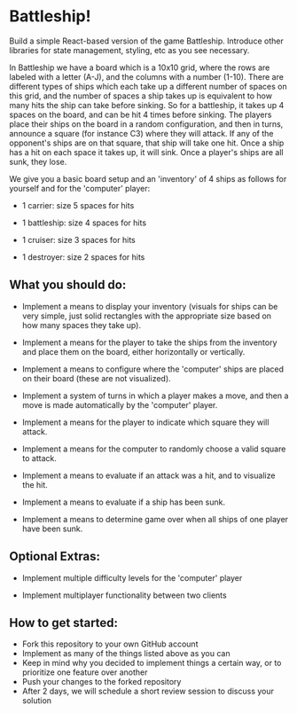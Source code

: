 # Battleship!
Build a simple React-based version of the game Battleship. Introduce other libraries for state management, styling, etc as you see necessary.

In Battleship we have a board which is a 10x10 grid, where the rows are labeled with a letter (A-J), and the columns with a number (1-10). There are different types of ships which each take up a different number of spaces on this grid, and the number of spaces a ship takes up is equivalent to how many hits the ship can take before sinking. So for a battleship, it takes up 4 spaces on the board, and can be hit 4 times before sinking. The players place their ships on the board in a random configuration, and then in turns, announce a square (for instance C3) where they will attack. If any of the opponent's ships are on that square, that ship will take one hit. Once a ship has a hit on each space it takes up, it will sink. Once a player's ships are all sunk, they lose. 

We give you a basic board setup and an 'inventory' of 4 ships as follows for yourself and for the 'computer' player:

* 1 carrier: size 5 spaces for hits 

* 1 battleship: size 4 spaces for hits 

* 1 cruiser: size 3 spaces for hits 

* 1 destroyer: size 2 spaces for hits 

## What you should do: 

* Implement a means to display your inventory (visuals for ships can be very simple, just solid rectangles with the appropriate size based on how many spaces they take up). 

* Implement a means for the player to take the ships from the inventory and place them on the board, either horizontally or vertically. 

* Implement a means to configure where the 'computer' ships are placed on their board (these are not visualized). 

* Implement a system of turns in which a player makes a move, and then a move is made automatically by the 'computer' player. 

* Implement a means for the player to indicate which square they will attack. 

* Implement a means for the computer to randomly choose a valid square to attack. 

* Implement a means to evaluate if an attack was a hit, and to visualize the hit. 

* Implement a means to evaluate if a ship has been sunk. 

* Implement a means to determine game over when all ships of one player have been sunk. 

## Optional Extras: 

* Implement multiple difficulty levels for the 'computer' player 

* Implement multiplayer functionality between two clients 

## How to get started:

* Fork this repository to your own GitHub account
* Implement as many of the things listed above as you can
* Keep in mind why you decided to implement things a certain way, or to prioritize one feature over another
* Push your changes to the forked repository
* After 2 days, we will schedule a short review session to discuss your solution

